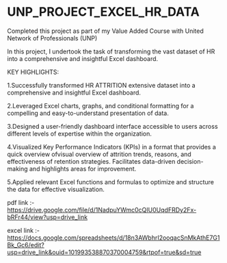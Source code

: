 # UNP_PROJECT_EXCEL_HR_DATA

Completed this project as part of my Value Added Course with United Network of Professionals (UNP)

In this project, I undertook the task of transforming the vast dataset of HR into a comprehensive and insightful Excel dashboard.

KEY HIGHLIGHTS:

1.Successfully transformed HR ATTRITION extensive dataset into a comprehensive and insightful Excel dashboard.

2.Leveraged Excel charts, graphs, and conditional formatting for a compelling and easy-to-understand presentation of data.

3.Designed a user-friendly dashboard interface accessible to users across different levels of expertise within the organization.
 
4.Visualized Key Performance Indicators (KPIs) in a format that provides a quick overview ofvisual overview of attrition trends, reasons, and effectiveness of retention strategies. Facilitates data-driven decision-making and highlights areas for improvement.

5.Applied relevant Excel functions and formulas to optimize and structure the data for effective visualization.

pdf link :-https://drive.google.com/file/d/1NadpuYWmc0cQIU0UqdFRDy2Fx-bRFr44/view?usp=drive_link

excel link :-https://docs.google.com/spreadsheets/d/18n3AWbhrI2ooqacSnMkAthE7G1Bk_Gc6/edit?usp=drive_link&ouid=101993538870370004759&rtpof=true&sd=true
